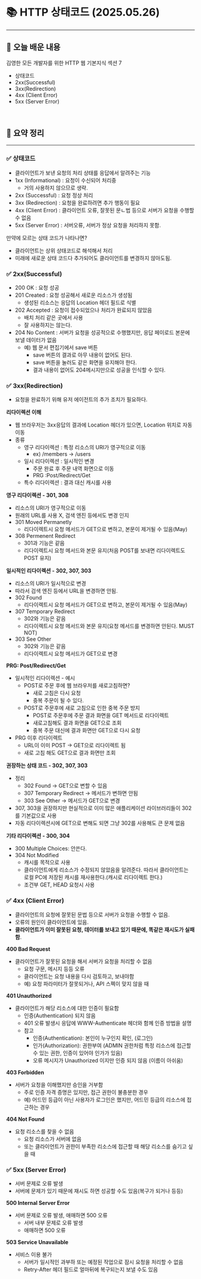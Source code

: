 # 📚 HTTP 상태코드 (2025.05.26)
___

## 🌟 오늘 배운 내용
김영한 모든 개발자를 위한 HTTP 웹 기본지식 섹션 7

- 상태코드
- 2xx(Successful)
- 3xx(Redirection)
- 4xx (Client Error)
- 5xx (Server Error)

<br/>


## 🔎 요약 정리

___

### ✅ 상태코드

- 클라이언트가 보낸 요청의 처리 상태를 응답에서 알려주는 기능
- 1xx (Informational) : 요청이 수신되어 처리중
    - 거의 사용하지 않으므로 생략.
- 2xx (Successful) : 요청 정상 처리
- 3xx (Redirection) : 요청을 완료하려면 추가 행동이 필요
- 4xx (Client Error) : 클라이언트 오류, 잘못된 문ㄴ법 등으로 서버가 요청을 수행할 수 없음
- 5xx (Server Error) : 서버오류, 서버가 정상 요청을 처리하지 못함.



만약에 모르는 상태 코드가 나타나면?
- 클라이언트는 상위 상태코드로 해석해서 처리
- 미래에 새로운 상태 코드다 추가되어도 클라이언트를 변경하지 않아도됨.



### ✅ 2xx(Successful)

- 200 OK : 요청 성공
- 201 Created : 요청 성공해서 새로운 리소스가 생성됨
    - 생성된 리소스는 응답의 Location 헤더 필드로 식별
- 202 Accepted : 요청이 접수되었으나 처리가 완료되지 않았음
    - 배치 처리 같은 곳에서 사용
    - 잘 사용하지는 않는다.
- 204 No Content : 서버가 요청을 성공적으로 수행했지만, 응답 페이로드 본문에 보낼 데이터가 없음
    - 예) 웹 문서 편집기에서 save 버튼
        - save 버튼의 결과로 아무 내용이 없어도 된다.
        - save 버튼을 눌러도 같은 화면을 유지해야 한다.
        - 결과 내용이 없어도 204메시지만으로 성공을 인식할 수 있다.


### ✅ 3xx(Redirection)
- 요청을 완료하기 위해 유저 에이전트의 추가 조치가 필요하다.


**리다이렉션 이해**
- 웹 브라우저는 3xx응답의 결과에 Location 헤더가 있으면, Location 위치로 자동 이동
- 종류
    - 영구 리다이렉션 : 특정 리소스의 URI가 영구적으로 이동
        - ex) /members → /users
    - 일시 리다이렉션 : 일시적인 변경
        - 주문 완료 후 주문 내역 화면으로 이동
        - PRG :Post/Redirect/Get
    - 특수 리다이렉션 : 결과 대신 캐시를 사용


**영구 리다이렉션 - 301, 308**

- 리소스의 URI가 영구적으로 이동
- 원래의 URL를 사용 X, 검색 엔진 등에서도 변경 인지
- 301 Moved Permanetly
    - 리다이렉트시 요청 메서드가 GET으로 변하고, 본문이 제거될 수 있음(May)
- 308 Permenent Redirect
    - 301과 기능은 같음
    - 리다이렉트시 요청 메서드와 본문 유지(처음 POST를 보내면 리다이렉트도 POST 유지)


**일시적인 리다이렉션 - 302, 307, 303**

- 리소스의 URI가 일시적으로 변경
- 따라서 검색 엔진 등에서 URL을 변경하면 안됨.
- 302 Found
    - 리다이렉트시 요청 메서드가 GET으로 변하고, 본문이 제거될 수 있음(May)
- 307 Temporary Redirect
    - 302와 기능은 같음
    - 리다이렉트시 요청 메서드와 본문 유지(요청 메서드를 변경하면 안된다. MUST NOT)
- 303 See Other
    - 302와 기능은 같음
    - 리다이렉트시 요청 메서드가 GET으로 변경


**PRG: Post/Redirect/Get**

- 일시적인 리다이렉션 - 예시
    - POST로 주문 후에 웹 브라우저를 새로고침하면?
        - 새로 고침은 다시 요청
        - 중복 주문이 될 수 있다.
    - POST로 주문후에 새로 고침으로 인한 중복 주문 방지
        - POST로 주문후에 주문 결과 화면을 GET 메서드로 리다이렉트
        - 새로고침해도 결과 화면을 GET으로 조회
        - 중복 주문 대신에 결과 화면만 GET으로 다시 요청
- PRG 이후 리다이렉트
    - URL이 이미 POST -> GET으로 리다이렉트 됨
    - 새로 고침 해도 GET으로 결과 화면만 조회


**권장하는 상태 코드 - 302, 307, 303**

- 정리
    - 302 Found → GET으로 변할 수 있음
    - 307 Temporary Redirect → 메서드가 변하면 안됨
    - 303 See Other → 메서드가 GET으로 변경
- 307, 303을 권장하지만 현실적으로 이미 많은 애플리케이션 라이브러리들이 302를 기본값으로 사용
- 자동 리다이렉션시에 GET으로 변해도 되면 그냥 302를 사용해도 큰 문제 없음


**기타 리다이렉션 - 300, 304**

- 300 Multiple Choices: 안쓴다.
- 304 Not Modified
    - 캐시를 목적으로 사용
    - 클라이언트에게 리소스가 수정되지 않았음을 알려준다. 따라서 클라이언트는 로컬 PC에 저장된 캐시를 재사용한다.(캐시로 리다이렉트 한다.)
    - 조건부 GET, HEAD 요청시 사용


### ✅ 4xx (Client Error)

- 클라이언트의 요청에 잘못된 문법 등으로 서버가 요청을 수행할 수 없음.
- 오류의 원인이 클라이언트에 있음.
- **클라이언트가 이미 잘못된 요청, 데이터를 보내고 있기 때문에, 똑같은 재시도가 실패함**.


**400 Bad Request**
- 클라이언트가 잘못된 요청을 해서 서버가 요청을 처리할 수 없음
    - 요청 구문, 메시지 등등 오류
    - 클라이언트는 요청 내용을 다시 검토하고, 보내야함
    - 예) 요청 파라미터가 잘못되거나, API 스펙이 맞지 않을 때


**401 Unauthorized**
- 클라이언트가 해당 리소스에 대한 인증이 필요함
    - 인증(Authentication) 되지 않음
    - 401 오류 발생시 응답에 WWW-Authenticate 헤더와 함께 인증 방법을 설명
    - 참고
        - 인증(Authentication): 본인이 누구인지 확인, (로그인)
        - 인가(Authorization): 권한부여 (ADMIN 권한처럼 특정 리소스에 접근할 수 있는 권한, 인증이 있어야 인가가 있음)
        - 오류 메시지가 Unauthorized 이지만 인증 되지 않음 (이름이 아쉬움)


**403 Forbidden**
- 서버가 요청을 이해했지만 승인을 거부함
    - 주로 인증 자격 증명은 있지만, 접근 권한이 불충분한 경우
    - 예) 어드민 등급이 아닌 사용자가 로그인은 했지만, 어드민 등급의 리소스에 접근하는 경우


**404 Not Found**
- 요청 리소스를 찾을 수 없음
    - 요청 리소스가 서버에 없음
    - 또는 클라이언트가 권한이 부족한 리소스에 접근할 때 해당 리소스를 숨기고 싶을 때


### ✅ 5xx (Server Error)
- 서버 문제로 오류 발생
- 서버에 문제가 있기 때문에 재시도 하면 성공할 수도 있음(복구가 되거나 등등)


**500 Internal Server Error**
- 서버 문제로 오류 발생, 애매하면 500 오류
    - 서버 내부 문제로 오류 발생
    - 애매하면 500 오류


**503 Service Unavailable**
- 서비스 이용 불가
    - 서버가 일시적인 과부하 또는 예정된 작업으로 잠시 요청을 처리할 수 없음
    - Retry-After 헤더 필드로 얼마뒤에 복구되는지 보낼 수도 있음